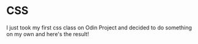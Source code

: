 # CSS
I just took my first css class on Odin Project and decided to do something on my own and here's the result!